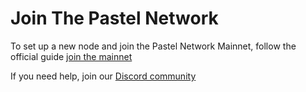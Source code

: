 # Join The Pastel Network

To set up a new node and join the Pastel Network Mainnet, follow the official guide [join the mainnet][join-mainnet-link]

If you need help, join our [Discord community][discord-community-link]

[join-mainnet-link]: [https://chain.injective.network/guides/mainnet/join-network.html](https://docs.pastel.network/development-guide/quickstart-running-a-node)
[discord-community-link]: [https://discord.com/invite/qudewKS3kp]
